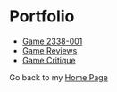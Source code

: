 # Portfolio

- [Game 2338-001](https://github.com/ChristianCruz117/Game2338-001)
- [Game Reviews](https://github.com/ChristianCruz117/GameReviews)
- [Game Critique](https://github.com/ChristianCruz117/GameCritique/tree/master)

Go back to my [Home Page](https://christiancruz117.github.io/)
